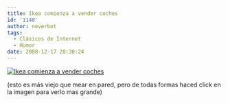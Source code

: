 ```yaml
---
title: Ikea comienza a vender coches
id: '1140'
author: neverbot
tags:
  - Clásicos de Internet
  - Humor
date: 2008-12-17 20:30:24
---
```


[![Ikea comienza a vender coches](./ikea_vende_coches1.jpg "Ikea comienza a vender coches")](./ikea_vende_coches1.jpg)

(esto es más viejo que mear en pared, pero de todas formas haced click en la imagen para verlo mas grande)